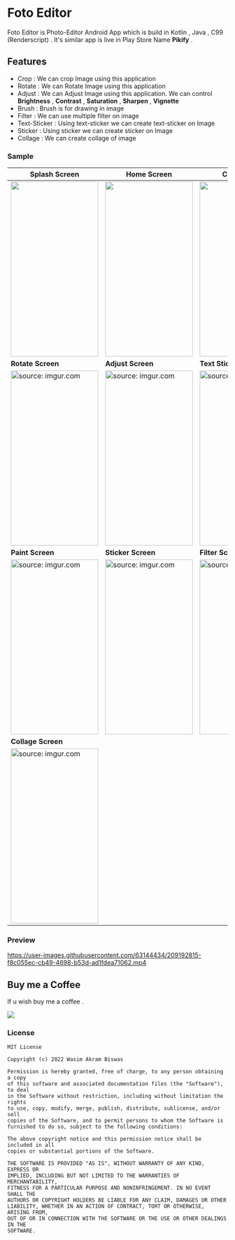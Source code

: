 # Foto Editor

Foto Editor is Photo-Editor Android App which is build in Kotlin , Java , C99 (Renderscript) . It's
similar app is live in Play Store Name <b>Pikify</b> .

## Features

- Crop : We can crop Image using this application
- Rotate : We can Rotate Image using this application
- Adjust : We can Adjust Image using this application. We can control **Brightness** , **Contrast**
  , **Saturation** , **Sharpen** , **Vignette**
- Brush : Brush is for drawing in image
- Filter : We can use multiple filter on image
- Text-Sticker : Using text-sticker we can create text-sticker on Image
- Sticker : Using sticker we can create sticker on Image
- Collage : We can create collage of image

### Sample

| Splash Screen                                                                                    | Home Screen                                                                                      | Crop Screen                                                                                      |  
|--------------------------------------------------------------------------------------------------|--------------------------------------------------------------------------------------------------|--------------------------------------------------------------------------------------------------|
| <img height="400" width="200" src="https://i.imgur.com/g6p25nB.jpg"/>                            | <img height="400" width="200" src="https://i.imgur.com/0L5vKLu.jpg"/>                            | <img height="400" width="200" src="https://i.imgur.com/zR46eZI.jpg"/>                            |
| **Rotate Screen**                                                                                | **Adjust Screen**                                                                                | **Text Sticker**                                                                                 |
| <img height="400" width="200" src="https://i.imgur.com/AsBes26.jpg" title="source: imgur.com" /> | <img height="400" width="200" src="https://i.imgur.com/qJDPKDV.jpg" title="source: imgur.com" /> | <img height="400" width="200" src="https://i.imgur.com/7k4T3yT.jpg" title="source: imgur.com" /> |
| **Paint Screen**                                                                                 | **Sticker Screen**                                                                               | **Filter Screen**                                                                                |
| <img height="400" width="200" src="https://i.imgur.com/SywPduG.jpg" title="source: imgur.com" /> | <img height="400" width="200" src="https://i.imgur.com/azYfSg5.jpg" title="source: imgur.com" /> | <img height="400" width="200" src="https://i.imgur.com/wVhKzg5.jpg" title="source: imgur.com" /> |
| **Collage Screen**                                                                               |
| <img height="400" width="200" src="https://i.imgur.com/UDYg2vf.jpg" title="source: imgur.com" /> |


### Preview 
https://user-images.githubusercontent.com/63144434/209192815-f8c055ec-cb49-4698-b53d-ad1fdea71062.mp4


## Buy me a Coffee

If u wish buy me a coffee .

<a href="https://www.buymeacoffee.com/wasimakram15185"><img src="https://img.buymeacoffee.com/button-api/?text=Buy me a coffee&emoji=&slug=wasimakram15185&button_colour=FF5F5F&font_colour=ffffff&font_family=Cookie&outline_colour=000000&coffee_colour=FFDD00" /></a>


### License

```
MIT License

Copyright (c) 2022 Wasim Akram Biswas

Permission is hereby granted, free of charge, to any person obtaining a copy
of this software and associated documentation files (the "Software"), to deal
in the Software without restriction, including without limitation the rights
to use, copy, modify, merge, publish, distribute, sublicense, and/or sell
copies of the Software, and to permit persons to whom the Software is
furnished to do so, subject to the following conditions:

The above copyright notice and this permission notice shall be included in all
copies or substantial portions of the Software.

THE SOFTWARE IS PROVIDED "AS IS", WITHOUT WARRANTY OF ANY KIND, EXPRESS OR
IMPLIED, INCLUDING BUT NOT LIMITED TO THE WARRANTIES OF MERCHANTABILITY,
FITNESS FOR A PARTICULAR PURPOSE AND NONINFRINGEMENT. IN NO EVENT SHALL THE
AUTHORS OR COPYRIGHT HOLDERS BE LIABLE FOR ANY CLAIM, DAMAGES OR OTHER
LIABILITY, WHETHER IN AN ACTION OF CONTRACT, TORT OR OTHERWISE, ARISING FROM,
OUT OF OR IN CONNECTION WITH THE SOFTWARE OR THE USE OR OTHER DEALINGS IN THE
SOFTWARE.


```